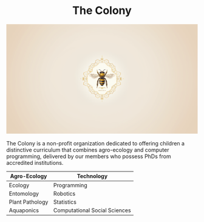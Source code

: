 <h1 align="center"> The Colony </h1>

<p align="center" width="100%"><img src="./images/logo.png" /></p>

The Colony is a non-profit organization dedicated to offering children a distinctive curriculum that combines agro-ecology and computer programming, delivered by our members who possess PhDs from accredited institutions.

| Agro-Ecology    | Technology                    |
|-----------------|-------------------------------|
| Ecology         | Programming                   |
| Entomology      | Robotics                      |
| Plant Pathology | Statistics                    |
| Aquaponics      | Computational Social Sciences |